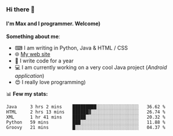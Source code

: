 ### Hi there 👋
#### I'm Max and I programmer. Welcome)

**Something about me**:
- ⌨ I am writing in Python, Java & HTML / CSS
- 🌐 [My web site](https://merive.herokuapp.com/)
- 🎈 I write code for a year
- 💻 I am currently working on a very cool Java project (*Android application*)
- 😍 I really love programming)

📊 **Few my stats:**
<!--START_SECTION:waka-->
```text
Java     3 hrs 2 mins    █████████░░░░░░░░░░░░░░░░   36.62 % 
HTML     2 hrs 13 mins   ██████▓░░░░░░░░░░░░░░░░░░   26.74 % 
XML      1 hr 41 mins    █████░░░░░░░░░░░░░░░░░░░░   20.32 % 
Python   59 mins         ███░░░░░░░░░░░░░░░░░░░░░░   11.88 % 
Groovy   21 mins         █░░░░░░░░░░░░░░░░░░░░░░░░   04.37 % 
```
<!--END_SECTION:waka-->
